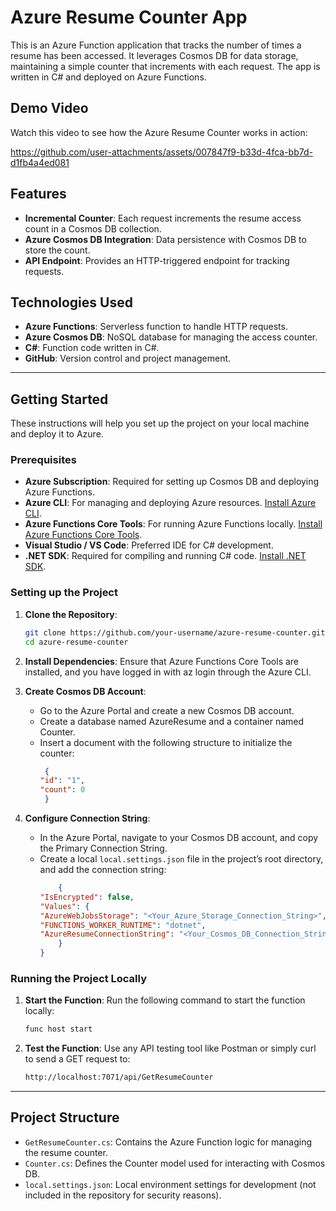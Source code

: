# Azure Resume Counter App

This is an Azure Function application that tracks the number of times a resume has been accessed. It leverages Cosmos DB for data storage, maintaining a simple counter that increments with each request. The app is written in C# and deployed on Azure Functions.

## Demo Video

Watch this video to see how the Azure Resume Counter works in action:

https://github.com/user-attachments/assets/007847f9-b33d-4fca-bb7d-d1fb4a4ed081

## Features

- **Incremental Counter**: Each request increments the resume access count in a Cosmos DB collection.
- **Azure Cosmos DB Integration**: Data persistence with Cosmos DB to store the count.
- **API Endpoint**: Provides an HTTP-triggered endpoint for tracking requests.

## Technologies Used

- **Azure Functions**: Serverless function to handle HTTP requests.
- **Azure Cosmos DB**: NoSQL database for managing the access counter.
- **C#**: Function code written in C#.
- **GitHub**: Version control and project management.

---

## Getting Started

These instructions will help you set up the project on your local machine and deploy it to Azure.

### Prerequisites

- **Azure Subscription**: Required for setting up Cosmos DB and deploying Azure Functions.
- **Azure CLI**: For managing and deploying Azure resources. [Install Azure CLI](https://docs.microsoft.com/en-us/cli/azure/install-azure-cli).
- **Azure Functions Core Tools**: For running Azure Functions locally. [Install Azure Functions Core Tools](https://docs.microsoft.com/en-us/azure/azure-functions/functions-run-local).
- **Visual Studio / VS Code**: Preferred IDE for C# development.
- **.NET SDK**: Required for compiling and running C# code. [Install .NET SDK](https://dotnet.microsoft.com/download).

### Setting up the Project

1. **Clone the Repository**:
   ```bash
   git clone https://github.com/your-username/azure-resume-counter.git
   cd azure-resume-counter
2. **Install Dependencies**: 
    Ensure that Azure Functions Core Tools are installed, and you have logged in with az login through the Azure CLI.

3. **Create Cosmos DB Account**:

   - Go to the Azure Portal and create a new Cosmos DB account.
   - Create a database named AzureResume and a container named Counter.
    - Insert a document with the following structure to initialize the counter:
       ```json
        {
       "id": "1",
       "count": 0
        }
4. **Configure Connection String**:

    - In the Azure Portal, navigate to your Cosmos DB account, and copy the Primary Connection String.
    - Create a local `local.settings.json` file in the project’s root directory, and add the connection string:
        ```json
            {
        "IsEncrypted": false,
        "Values": {
        "AzureWebJobsStorage": "<Your_Azure_Storage_Connection_String>",
        "FUNCTIONS_WORKER_RUNTIME": "dotnet",
        "AzureResumeConnectionString": "<Your_Cosmos_DB_Connection_String>"
            }
        }
        ```
### Running the Project Locally

1. **Start the Function**: Run the following command to start the function locally:

    ```bash
    func host start
    ```
2. **Test the Function**: Use any API testing tool like Postman or simply curl to send a GET request to:
    ```bash
    http://localhost:7071/api/GetResumeCounter
    ```

-----
## Project Structure
- `GetResumeCounter.cs`: Contains the Azure Function logic for managing the resume counter.
- `Counter.cs`: Defines the Counter model used for interacting with Cosmos DB.
- `local.settings.json`: Local environment settings for development (not included in the repository for security reasons).

